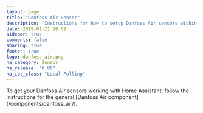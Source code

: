 ```yaml
---
layout: page
title: "Danfoss Air Sensor"
description: "Instructions for how to setup Danfoss Air sensors within Home Assistant."
date: 2019-01-21 20:59
sidebar: true
comments: false
sharing: true
footer: true
logo: danfoss_air.png
ha_category: Sensor
ha_release: "0.86"
ha_iot_class: "Local Polling"
---
```


<p class='note'>
To get your Danfoss Air sensors working with Home Assistant, follow the instructions for the general [Danfoss Air component](/components/danfoss_air/).
</p>
